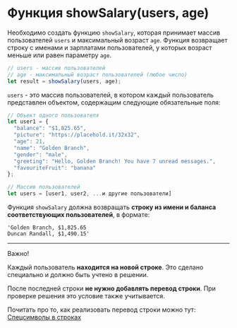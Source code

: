 # Функция showSalary(users, age)

Необходимо создать функцию `showSalary`, которая принимает массив пользователей `users` и максимальный возраст `age`.
Функция возвращает строку с именами и зарплатами пользователей, у которых возраст меньше или равен параметру `age`.

```js
// users - массив пользователей
// age - максимальный возраст пользователей (любое число)
let result = showSalary(users, age);
```

`users` - это массив пользователей, в котором каждый пользователь представлен объектом, содержащим следующие обязательные поля:

```js
// Объект одного пользователя
let user1 = {
  "balance": "$1,825.65",
  "picture": "https://placehold.it/32x32",
  "age": 21,
  "name": "Golden Branch",
  "gender": "male",
  "greeting": "Hello, Golden Branch! You have 7 unread messages.",
  "favouriteFruit": "banana"
};

// Массив пользователей
let users = [user1, user2, ...и другие пользователи]
```

Функция `showSalary` должна возвращать **строку из имени и баланса соответствующих пользователей**, в формате:

```text
'Golden Branch, $1,825.65
Duncan Randall, $1,490.15'
```
***
Важно!

Каждый пользователь **находится на новой строке**. Это сделано специально и должно быть учтено в решении. 

После последней строки **не нужно добавлять перевод строки**. При проверке решения это условие также учитывается.

Почитать про то, как реализовать перевод строки можно тут: [Спецсимволы в строках](https://learn.javascript.ru/string#spetssimvoly)
